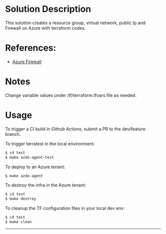 # Solution Description
This solution creates a resource group, virtual network, public Ip and Firewall on Azure with terraform codes.

# References:
* [Azure Firewall](https://registry.terraform.io/providers/hashicorp/azurerm/latest/docs/resources/firewall)

# Notes
Change variable values under /tf/terraform.tfvars file as needed. 

# Usage
To trigger a CI build in Github Actions, submit a PR to the dev/feature branch.

To trigger terratest in the local environment:
```bash
$ cd test
$ make azdo-agent-test
```

To deploy to an Azure tenant:
```bash
$ make azdo-agent
```

To destroy the infra in the Azure tenant:
```bash
$ cd test
$ make destroy
```

To cleanup the TF configuration files in your local dev env:
```bash
$ cd test
$ make clean
```

---------------